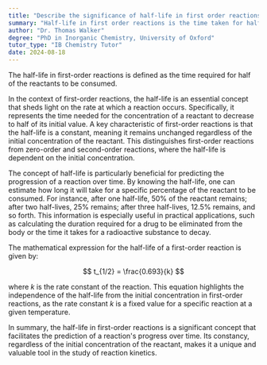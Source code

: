```yaml
---
title: "Describe the significance of half-life in first order reactions"
summary: "Half-life in first order reactions is the time taken for half of the reactants to be consumed."
author: "Dr. Thomas Walker"
degree: "PhD in Inorganic Chemistry, University of Oxford"
tutor_type: "IB Chemistry Tutor"
date: 2024-08-18
---
```


The half-life in first-order reactions is defined as the time required for half of the reactants to be consumed.

In the context of first-order reactions, the half-life is an essential concept that sheds light on the rate at which a reaction occurs. Specifically, it represents the time needed for the concentration of a reactant to decrease to half of its initial value. A key characteristic of first-order reactions is that the half-life is a constant, meaning it remains unchanged regardless of the initial concentration of the reactant. This distinguishes first-order reactions from zero-order and second-order reactions, where the half-life is dependent on the initial concentration.

The concept of half-life is particularly beneficial for predicting the progression of a reaction over time. By knowing the half-life, one can estimate how long it will take for a specific percentage of the reactant to be consumed. For instance, after one half-life, $50\%$ of the reactant remains; after two half-lives, $25\%$ remains; after three half-lives, $12.5\%$ remains, and so forth. This information is especially useful in practical applications, such as calculating the duration required for a drug to be eliminated from the body or the time it takes for a radioactive substance to decay.

The mathematical expression for the half-life of a first-order reaction is given by:

$$
t_{1/2} = \frac{0.693}{k}
$$

where $k$ is the rate constant of the reaction. This equation highlights the independence of the half-life from the initial concentration in first-order reactions, as the rate constant $k$ is a fixed value for a specific reaction at a given temperature.

In summary, the half-life in first-order reactions is a significant concept that facilitates the prediction of a reaction's progress over time. Its constancy, regardless of the initial concentration of the reactant, makes it a unique and valuable tool in the study of reaction kinetics.
    